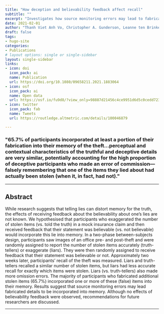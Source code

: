 ```yaml
---
title: "How deception and believability feedback affect recall"
subtitle: ""
excerpt: "Investigates how source monitoring errors may lead to fabricated details to be incorporated into memory."
date: 2021-02-01
author: "Thanh Viet Anh Vo, Christopher A. Gunderson, Leanne ten Brinke"
draft: false
tags:
- hugo-site
categories:
- Publications
# layout options: single or single-sidebar
layout: single-sidebar
links:
- icon: doi
  icon_pack: ai
  name: Publication
  url: https://doi.org/10.1080/09658211.2021.1883064
- icon: osf
  icon_pack: ai
  name: Open data
  url: https://osf.io/fu9d8/?view_only=98887d21456c4ce9951d6d5c0cedd723
- icon: twitter
  icon_pack: fab
  name: Tweets
  url: https://routledge.altmetric.com/details/100046879

---
```


### "65.7% of participants incorporated at least a portion of their fabrication into their memory of the theft...perceptual and contextual characteristics of the truthful and deceptive details are very similar, potentially accounting for the high proportion of deceptive participants who made an error of commission—falsely remembering that one of the items they lied about had actually been stolen (when it, in fact, had not)."

---

## Abstract

While research suggests that telling lies can distort memory for the truth, the effects of receiving feedback about the believability about one’s lies are not known. We hypothesised that participants who exaggerated the number of stolen items (vs. told the truth) in a mock insurance claim and then received feedback that their statement was believable (vs. not believable) would incorporate this lie into memory. In a two-phase between-subjects design, participants saw images of an office pre- and post-theft and were randomly assigned to report the number of stolen items accurately (truth-tellers) or exaggerate (liars). They were then randomly assigned to receive feedback that their statement was believable or not. Approximately two weeks later, participants’ recall of the theft was measured. Liars and truth-tellers recalled a similar number of stolen items, but liars had less accurate recall for exactly which items were stolen. Liars (vs. truth-tellers) also made more omission errors. The majority of participants who fabricated additional stolen items (65.7%) incorporated one or more of these (false) items into their memory. Results suggest that source monitoring errors may lead fabricated details to be incorporated into memory. Although no effects of believability feedback were observed, recommendations for future researchers are discussed.

---

